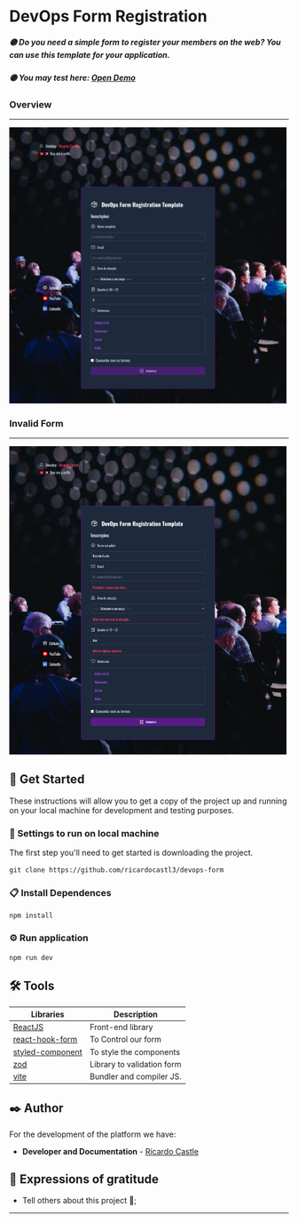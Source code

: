 # DevOps Form Registration

##### 🟣 Do you need a simple form to register your members on the web? You can use this template for your application.

##### 🟣 You may test here: <a href="https://devops-form.vercel.app/" target="__blank"> Open Demo</a>

### Overview
---

<img src="https://github.com/ricardocastl3/devops-form/blob/main/src/assets/overview1.png" width="500">

### Invalid Form
---

<img src="https://github.com/ricardocastl3/devops-form/blob/main/src/assets/overview2.png" width="500">

## 🚀 Get Started

These instructions will allow you to get a copy of the project up and running on your local machine for development and testing purposes.

### 🔧 Settings to run on local machine

The first step you'll need to get started is downloading the project.

```
git clone https://github.com/ricardocastl3/devops-form
```

### 📋 Install Dependences
```
npm install
```

### ⚙️ Run application

```
npm run dev
```

## 🛠️ Tools

Libraries| Description
|---|---|
|[ReactJS](https://react.dev/)| Front-end library
|[react-hook-form]()| To Control our form
|[styled-component]()| To style the components
|[zod]() | Library to validation form
|[vite]() | Bundler and compiler JS.

## ✒️ Author

For the development of the platform we have:

* **Developer and Documentation** - [Ricardo Castle](https://www.linkedin.com/in/ricardocastles/)

## 🎁 Expressions of gratitude

* Tell others about this project 📢;

---
